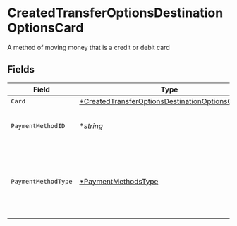 # CreatedTransferOptionsDestinationOptionsCard

A method of moving money that is a credit or debit card


## Fields

| Field                                                                                                                        | Type                                                                                                                         | Required                                                                                                                     | Description                                                                                                                  | Example                                                                                                                      |
| ---------------------------------------------------------------------------------------------------------------------------- | ---------------------------------------------------------------------------------------------------------------------------- | ---------------------------------------------------------------------------------------------------------------------------- | ---------------------------------------------------------------------------------------------------------------------------- | ---------------------------------------------------------------------------------------------------------------------------- |
| `Card`                                                                                                                       | [*CreatedTransferOptionsDestinationOptionsCardCard](../../models/shared/createdtransferoptionsdestinationoptionscardcard.md) | :heavy_minus_sign:                                                                                                           | N/A                                                                                                                          |                                                                                                                              |
| `PaymentMethodID`                                                                                                            | **string*                                                                                                                    | :heavy_minus_sign:                                                                                                           | UUID v4                                                                                                                      | ec7e1848-dc80-4ab0-8827-dd7fc0737b43                                                                                         |
| `PaymentMethodType`                                                                                                          | [*PaymentMethodsType](../../models/shared/paymentmethodstype.md)                                                             | :heavy_minus_sign:                                                                                                           | The payment method type that represents a payment rail and directionality                                                    |                                                                                                                              |